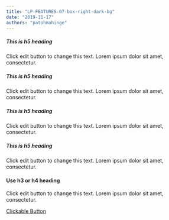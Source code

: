```yaml
---
title: "LP-FEATURES-07-box-right-dark-bg"
date: "2019-11-17"
authors: "patohmahinge"
---
```


##### This is h5 heading

Click edit button to change this text. Lorem ipsum dolor sit amet, consectetur.

##### This is h5 heading

Click edit button to change this text. Lorem ipsum dolor sit amet, consectetur.

##### This is h5 heading

Click edit button to change this text. Lorem ipsum dolor sit amet, consectetur.

##### This is h5 heading

Click edit button to change this text. Lorem ipsum dolor sit amet, consectetur.

#### Use h3 or h4 heading

Click edit button to change this text. Lorem ipsum dolor sit amet, consectetur.

[Clickable Button](#)
